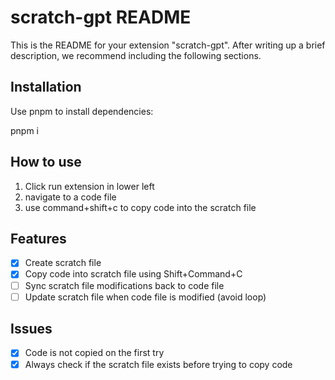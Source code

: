 # scratch-gpt README

This is the README for your extension "scratch-gpt". After writing up a brief description, we recommend including the following sections.

## Installation

Use pnpm to install dependencies:

pnpm i <package>

## How to use

1. Click run extension in lower left
2. navigate to a code file
3. use command+shift+c to copy code into the scratch file

## Features

- [x] Create scratch file
- [x] Copy code into scratch file using Shift+Command+C
- [ ] Sync scratch file modifications back to code file
- [ ] Update scratch file when code file is modified (avoid loop)

## Issues

- [x] Code is not copied on the first try
- [x] Always check if the scratch file exists before trying to copy code

